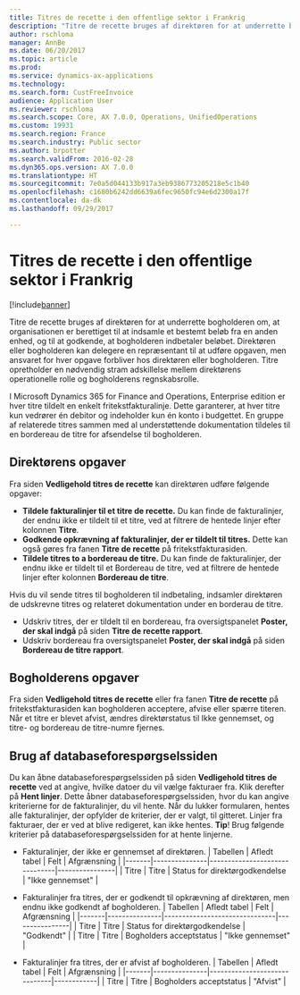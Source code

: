 ```yaml
---
title: Titres de recette i den offentlige sektor i Frankrig
description: "Titre de recette bruges af direktøren for at underrette bogholderen om, at organisationen er berettiget til at indsamle et bestemt beløb fra en anden enhed, og til at godkende, at bogholderen indbetaler beløbet. Direktøren eller bogholderen kan delegere en repræsentant til at udføre opgaven, men ansvaret for hver opgave forbliver hos direktøren eller bogholderen. Titre opretholder en nødvendig stram adskillelse mellem direktørens operationelle rolle og bogholderens regnskabsrolle."
author: rschloma
manager: AnnBe
ms.date: 06/20/2017
ms.topic: article
ms.prod: 
ms.service: dynamics-ax-applications
ms.technology: 
ms.search.form: CustFreeInvoice
audience: Application User
ms.reviewer: rschloma
ms.search.scope: Core, AX 7.0.0, Operations, UnifiedOperations
ms.custom: 19931
ms.search.region: France
ms.search.industry: Public sector
ms.author: brpotter
ms.search.validFrom: 2016-02-28
ms.dyn365.ops.version: AX 7.0.0
ms.translationtype: HT
ms.sourcegitcommit: 7e0a5d044133b917a3eb9386773205218e5c1b40
ms.openlocfilehash: c1680b6242dd6639a6fec9650fc94e6d2300a17f
ms.contentlocale: da-dk
ms.lasthandoff: 09/29/2017

---
```


# <a name="titres-de-recette-in-the-public-sector-in-france"></a>Titres de recette i den offentlige sektor i Frankrig

[!include[banner](../includes/banner.md)]


Titre de recette bruges af direktøren for at underrette bogholderen om, at organisationen er berettiget til at indsamle et bestemt beløb fra en anden enhed, og til at godkende, at bogholderen indbetaler beløbet. Direktøren eller bogholderen kan delegere en repræsentant til at udføre opgaven, men ansvaret for hver opgave forbliver hos direktøren eller bogholderen. Titre opretholder en nødvendig stram adskillelse mellem direktørens operationelle rolle og bogholderens regnskabsrolle.

I Microsoft Dynamics 365 for Finance and Operations, Enterprise edition er hver titre tildelt en enkelt fritekstfakturalinje. Dette garanterer, at hver titre kun vedrører én debitor og indeholder kun én konto i budgettet. En gruppe af relaterede titres sammen med al understøttende dokumentation tildeles til en bordereau de titre for afsendelse til bogholderen.

## <a name="directors-tasks"></a>Direktørens opgaver
Fra siden **Vedligehold titres de recette** kan direktøren udføre følgende opgaver:

-   **Tildele fakturalinjer til et titre de recette.** Du kan finde de fakturalinjer, der endnu ikke er tildelt til et titre, ved at filtrere de hentede linjer efter kolonnen **Titre**.
-   **Godkende opkrævning af fakturalinjer, der er tildelt til titres.** Dette kan også gøres fra fanen **Titre de recette** på fritekstfakturasiden.
-   **Tildele titres to a bordereau de titre.** Du kan finde de fakturalinjer, der endnu ikke er tildelt til et Bordereau de titre, ved at filtrere de hentede linjer efter kolonnen **Bordereau de titre**.

Hvis du vil sende titres til bogholderen til indbetaling, indsamler direktøren de udskrevne titres og relateret dokumentation under en borderau de titre.

-   Udskriv titres, der er tildelt til en bordereau, fra oversigtspanelet **Poster, der skal indgå** på siden **Titre de recette rapport**.
-   Udskriv bordereau fra oversigtspanelet **Poster, der skal indgå** på siden **Bordereau de titre rapport**.

## <a name="accountants-tasks"></a>Bogholderens opgaver
Fra siden **Vedligehold titres de recette** eller fra fanen **Titre de recette** på fritekstfakturasiden kan bogholderen acceptere, afvise eller spærre titeren. Når et titre er blevet afvist, ændres direktørstatus til Ikke gennemset, og titre- og bordereau de titre-numre fjernes.

## <a name="using-the-database-inquiry-page"></a>Brug af databaseforespørgselssiden
Du kan åbne databaseforespørgselssiden på siden **Vedligehold titres de recette** ved at angive, hvilke datoer du vil vælge fakturaer fra. Klik derefter på **Hent linjer**. Dette åbner databaseforespørgselssiden, hvor du kan angive kriterierne for de fakturalinjer, du vil hente. Når du lukker formularen, hentes alle fakturalinjer, der opfylder de kriterier, der er valgt, til gitteret. Linjer fra fakturaer, der er ved at blive redigeret, kan ikke hentes. **Tip**! Brug følgende kriterier på databaseforespørgselssiden for at hente linjerne.

-   Fakturalinjer, der ikke er gennemset af direktøren.
    | Tabellen | Afledt tabel | Felt                         | Afgrænsning       |
    |-------|---------------|-------------------------------|----------------|
    | Titre | Titre         | Status for direktørgodkendelse | "Ikke gennemset" |

-   Fakturalinjer fra titres, der er godkendt til opkrævning af direktøren, men endnu ikke godkendt af bogholderen.
    | Tabellen | Afledt tabel | Felt                         | Afgrænsning       |
    |-------|---------------|-------------------------------|----------------|
    | Titre | Titre         | Status for direktørgodkendelse | "Godkendt"   |
    | Titre | Titre         | Bogholders acceptstatus  | "Ikke gennemset" |

-   Fakturalinjer fra titres, der er afvist af bogholderen.
    | Tabellen | Afledt tabel | Felt                        | Afgrænsning   |
    |-------|---------------|------------------------------|------------|
    | Titre | Titre         | Bogholders acceptstatus | "Afvist" |






